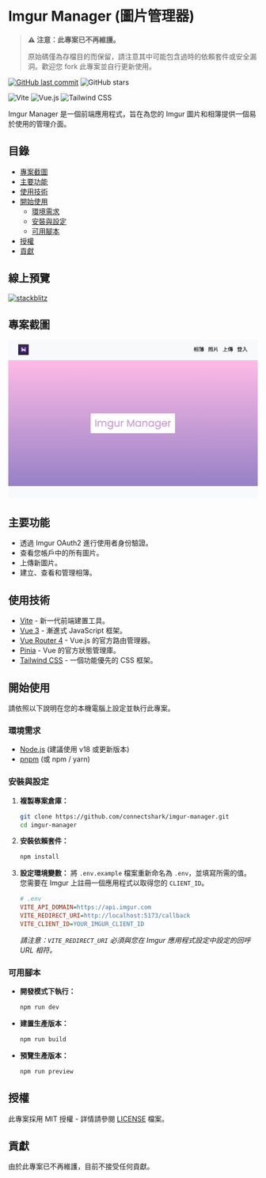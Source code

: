 # Imgur Manager (圖片管理器)

> **⚠️ 注意：此專案已不再維護。**
>
> 原始碼僅為存檔目的而保留，請注意其中可能包含過時的依賴套件或安全漏洞。歡迎您 fork 此專案並自行更新使用。

[![GitHub last commit](https://img.shields.io/github/last-commit/connectshark/imgur-manager.svg?style=flat)](https://github.com/connectshark/imgur-manager)
![GitHub stars](https://img.shields.io/github/stars/connectshark/imgur-manager.svg?style=social&label=Stars&style=plastic)

![Vite](https://img.shields.io/badge/Vite-B73BFE?style=for-the-badge&logo=vite&logoColor=FFD62E)
![Vue.js](https://img.shields.io/badge/Vue.js-35495E?style=for-the-badge&logo=vuedotjs&logoColor=4FC08D)
![Tailwind CSS](https://img.shields.io/badge/tailwindcss-35495E?style=for-the-badge&logo=tailwindcss&logoColor=38BCF8)

Imgur Manager 是一個前端應用程式，旨在為您的 Imgur 圖片和相簿提供一個易於使用的管理介面。

## 目錄

- [專案截圖](#專案截圖)
- [主要功能](#主要功能)
- [使用技術](#使用技術)
- [開始使用](#開始使用)
  - [環境需求](#環境需求)
  - [安裝與設定](#安裝與設定)
  - [可用腳本](#可用腳本)
- [授權](#授權)
- [貢獻](#貢獻)

## 線上預覽 
[![stackblitz](https://developer.stackblitz.com/img/open_in_stackblitz.svg)](https://stackblitz.com/github/connectshark/imgur-manager)

## 專案截圖

![](/readme/cover.png)

## 主要功能

-   透過 Imgur OAuth2 進行使用者身份驗證。
-   查看您帳戶中的所有圖片。
-   上傳新圖片。
-   建立、查看和管理相簿。

## 使用技術

-   [Vite](https://vitejs.dev/) - 新一代前端建置工具。
-   [Vue 3](https://vuejs.org/) - 漸進式 JavaScript 框架。
-   [Vue Router 4](https://router.vuejs.org/) - Vue.js 的官方路由管理器。
-   [Pinia](https://pinia.vuejs.org/) - Vue 的官方狀態管理庫。
-   [Tailwind CSS](https://tailwindcss.com/) - 一個功能優先的 CSS 框架。

## 開始使用

請依照以下說明在您的本機電腦上設定並執行此專案。

### 環境需求

-   [Node.js](https://nodejs.org/) (建議使用 v18 或更新版本)
-   [pnpm](https://pnpm.io/) (或 npm / yarn)

### 安裝與設定

1.  **複製專案倉庫：**
    ```sh
    git clone https://github.com/connectshark/imgur-manager.git
    cd imgur-manager
    ```

2.  **安裝依賴套件：**
    ```sh
    npm install
    ```

3.  **設定環境變數：**
    將 `.env.example` 檔案重新命名為 `.env`，並填寫所需的值。您需要在 Imgur 上註冊一個應用程式以取得您的 `CLIENT_ID`。

    ```ini
    # .env
    VITE_API_DOMAIN=https://api.imgur.com
    VITE_REDIRECT_URI=http://localhost:5173/callback
    VITE_CLIENT_ID=YOUR_IMGUR_CLIENT_ID
    ```
    *請注意：`VITE_REDIRECT_URI` 必須與您在 Imgur 應用程式設定中設定的回呼 URL 相符。*

### 可用腳本

-   **開發模式下執行：**
    ```sh
    npm run dev
    ```

-   **建置生產版本：**
    ```sh
    npm run build
    ```

-   **預覽生產版本：**
    ```sh
    npm run preview
    ```

## 授權

此專案採用 MIT 授權 - 詳情請參閱 [LICENSE](LICENSE) 檔案。

## 貢獻

由於此專案已不再維護，目前不接受任何貢獻。